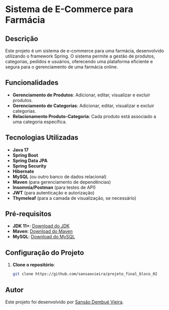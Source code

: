 # Sistema de E-Commerce para Farmácia

## Descrição

Este projeto é um sistema de e-commerce para uma farmácia, desenvolvido utilizando o framework Spring. O sistema permite a gestão de produtos, categorias, pedidos e usuários, oferecendo uma plataforma eficiente e segura para o gerenciamento de uma farmácia online.

## Funcionalidades

- **Gerenciamento de Produtos**: Adicionar, editar, visualizar e excluir produtos.
- **Gerenciamento de Categorias**: Adicionar, editar, visualizar e excluir categorias.
- **Relacionamento Produto-Categoria**: Cada produto está associado a uma categoria específica.

## Tecnologias Utilizadas

- **Java 17**
- **Spring Boot**
- **Spring Data JPA**
- **Spring Security**
- **Hibernate**
- **MySQL** (ou outro banco de dados relacional)
- **Maven** (para gerenciamento de dependências)
- **Insomnia/Postman** (para testes de API)
- **JWT** (para autenticação e autorização)
- **Thymeleaf** (para a camada de visualização, se necessário)

## Pré-requisitos

- **JDK 11+**: [Download do JDK](https://www.oracle.com/java/technologies/javase-jdk11-downloads.html)
- **Maven**: [Download do Maven](https://maven.apache.org/download.cgi)
- **MySQL**: [Download do MySQL](https://dev.mysql.com/downloads/mysql/)

## Configuração do Projeto

1. **Clone o repositório**:
   ```bash
   git clone https://github.com/sansaovieira/projeto_final_bloco_02

## Autor

Este projeto foi desenvolvido por [Sansão Dembué Vieira](https://github.com/sansaovieira).


